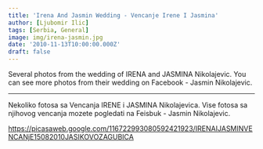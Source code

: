 ```yaml
---
title: 'Irena And Jasmin Wedding - Vencanje Irene I Jasmina'
author: [Ljubomir Ilic]
tags: [Serbia, General]
image: img/irena-jasmin.jpg
date: '2010-11-13T10:00:00.000Z'
draft: false
---
```


Several photos from the wedding of IRENA and JASMINA Nikolajevic. You can see more photos from their wedding on Facebook - Jasmin Nikolajevic.

--------

Nekoliko fotosa sa Vencanja IRENE i JASMINA  Nikolajevica. Vise fotosa sa njihovog vencanja mozete pogledati na Feisbuk - Jasmin Nikolajevic.

https://picasaweb.google.com/116722993080592421923/IRENAIJASMINVENCANjE15082010JASIKOVOZAGUBICA
